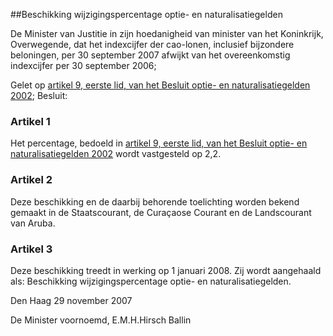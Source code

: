 <meta http-equiv='Content-Type' content='text/html; charset=utf-8' />

##Beschikking wijzigingspercentage optie- en naturalisatiegelden

De Minister van Justitie in zijn hoedanigheid van minister van het Koninkrijk,  
Overwegende, dat het indexcijfer der cao-lonen, inclusief bijzondere beloningen, per 30 september 2007 afwijkt van het overeenkomstig indexcijfer per 30 september 2006;

Gelet op [artikel 9, eerste lid, van het Besluit optie- en naturalisatiegelden 2002](../../../../../../../rijksKB/besluit/optie-/en/naturalisatiegelden/2002/BWBR0013782/README.md);
Besluit:    

### Artikel  1  

Het percentage, bedoeld in [artikel 9, eerste lid, van het Besluit optie- en naturalisatiegelden 2002](../../../../../../../rijksKB/besluit/optie-/en/naturalisatiegelden/2002/BWBR0013782/README.md) wordt vastgesteld op 2,2.  

### Artikel  2  

Deze beschikking en de daarbij behorende toelichting worden bekend gemaakt in de Staatscourant, de Curaçaose Courant en de Landscourant van Aruba.  

### Artikel  3  

Deze beschikking treedt in werking op 1 januari 2008. Zij wordt aangehaald als: Beschikking wijzigingspercentage optie- en naturalisatiegelden.  

Den Haag 
29 november 2007   

De 
Minister voornoemd, 
E.M.H.Hirsch Ballin   
